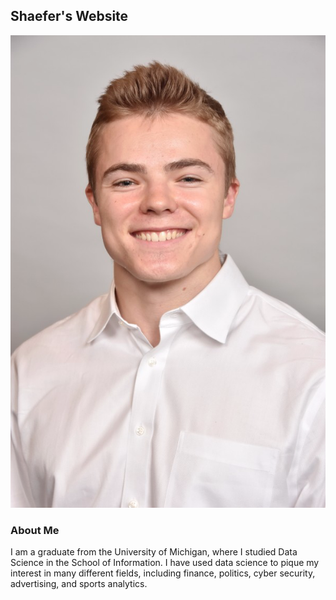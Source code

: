 ## Shaefer's Website
<img src="photos/headshot.png" alt="hi" class="inline"/>

### About Me

I am a graduate from the University of Michigan, where I studied Data Science in the School of Information. I have used data science to pique my interest in many different fields, including finance, politics, cyber security, advertising, and sports analytics. 


